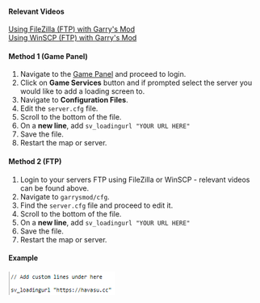 #### Relevant Videos
[Using FileZilla (FTP) with Garry's Mod](https://www.youtube.com/watch?v=fwg3Dbty-dw)  
[Using WinSCP (FTP) with Garry's Mod](https://www.youtube.com/watch?v=QyBCXAaQG0Q)

#### Method 1 (Game Panel)
1. Navigate to the [Game Panel](https://gamepanel.hexanenetworks.com) and proceed to login.
2. Click on **Game Services** button and if prompted select the server you would like to add a loading screen to.
3. Navigate to **Configuration Files**.
4. Edit the ``server.cfg`` file.
5. Scroll to the bottom of the file.
6. On a **new line**, add ``sv_loadingurl "YOUR URL HERE"``
7. Save the file.
8. Restart the map or server.

#### Method 2 (FTP)
1. Login to your servers FTP using FileZilla or WinSCP - relevant videos can be found above.
2. Navigate to ``garrysmod/cfg``.
3. Find the ``server.cfg`` file and proceed to edit it.
4. Scroll to the bottom of the file.
5. On a **new line**, add ``sv_loadingurl "YOUR URL HERE"``
6. Save the file.
7. Restart the map or server.

#### Example
![Adding a loading screen](https://raw.githubusercontent.com/HexaneNetworks/help-assets/master/assets/example-loading.png)